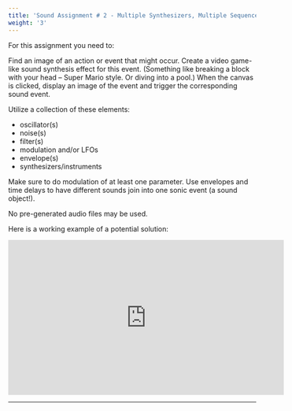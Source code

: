 ```yaml
---
title: 'Sound Assignment # 2 - Multiple Synthesizers, Multiple Sequences'
weight: '3'
---
```


For this assignment you need to:

Find an image of an action or event that might occur.  Create a video game-like sound synthesis effect for this event. (Something like breaking a block with your head – Super Mario style. Or diving into a pool.)  When the canvas is clicked, display an image of the event and trigger the corresponding sound event.

Utilize a collection of these elements:

* oscillator(s)
* noise(s)
* filter(s)
* modulation and/or LFOs
* envelope(s)
* synthesizers/instruments


Make sure to do modulation of at least one parameter. Use envelopes and time delays to have different sounds join into one sonic event (a sound object!).

No pre-generated audio files may be used.

Here is a working example of a potential solution:

<iframe width="560" height="315" src="https://www.youtube.com/embed/wHCQfXpmpDs" frameborder="0" allow="accelerometer; autoplay; encrypted-media; gyroscope; picture-in-picture" allowfullscreen></iframe>

---
